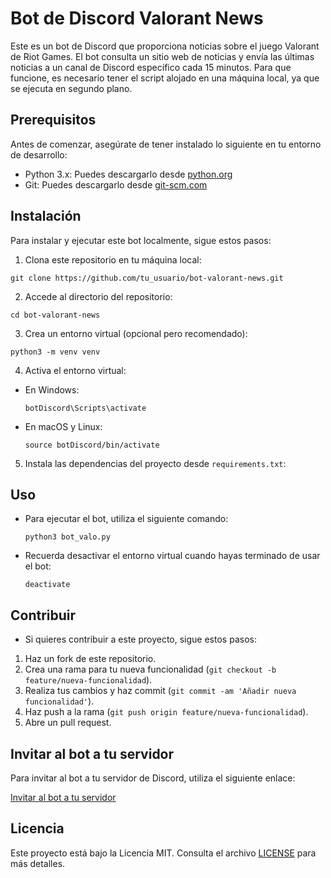 # Bot de Discord Valorant News

Este es un bot de Discord que proporciona noticias sobre el juego Valorant de Riot Games. El bot consulta un sitio web de noticias y envía las últimas noticias a un canal de Discord específico cada 15 minutos. Para que funcione, es necesario tener el script alojado en una máquina local, ya que se ejecuta en segundo plano.

## Prerequisitos

Antes de comenzar, asegúrate de tener instalado lo siguiente en tu entorno de desarrollo:

- Python 3.x: Puedes descargarlo desde [python.org](https://www.python.org/downloads/)
- Git: Puedes descargarlo desde [git-scm.com](https://git-scm.com/downloads)


## Instalación

Para instalar y ejecutar este bot localmente, sigue estos pasos:

1. Clona este repositorio en tu máquina local:

  ```git clone https://github.com/tu_usuario/bot-valorant-news.git  ```


2. Accede al directorio del repositorio:

  ```cd bot-valorant-news```

3. Crea un entorno virtual (opcional pero recomendado):

 ```python3 -m venv venv```

4. Activa el entorno virtual:

- En Windows:

  ```botDiscord\Scripts\activate```


- En macOS y Linux:

  ```source botDiscord/bin/activate```

5. Instala las dependencias del proyecto desde `requirements.txt`:


## Uso

* Para ejecutar el bot, utiliza el siguiente comando:

  ```python3 bot_valo.py```

* Recuerda desactivar el entorno virtual cuando hayas terminado de usar el bot:

  ```deactivate```

## Contribuir

* Si quieres contribuir a este proyecto, sigue estos pasos:

1. Haz un fork de este repositorio.
2. Crea una rama para tu nueva funcionalidad (`git checkout -b feature/nueva-funcionalidad`).
3. Realiza tus cambios y haz commit (`git commit -am 'Añadir nueva funcionalidad'`).
4. Haz push a la rama (`git push origin feature/nueva-funcionalidad`).
5. Abre un pull request.

## Invitar al bot a tu servidor

Para invitar al bot a tu servidor de Discord, utiliza el siguiente enlace:

[Invitar al bot a tu servidor](https://discord.com/oauth2/authorize?client_id=1147753137877307433)

## Licencia

Este proyecto está bajo la Licencia MIT. Consulta el archivo [LICENSE](LICENSE) para más detalles.
